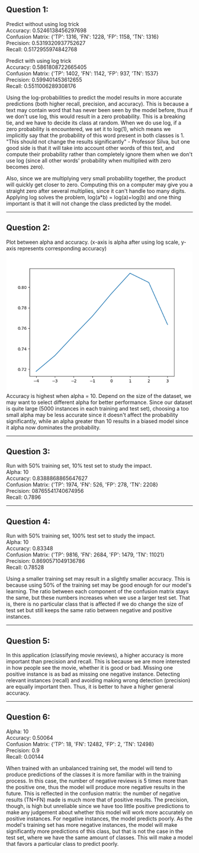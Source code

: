 
## Question 1:  
Predict without using log trick  
Accuracy:  0.5246138456297698  
Confusion Matrix:  {'TP': 1316, 'FN': 1228, 'FP': 1158, 'TN': 1316}  
Precision:  0.5319320937752627  
Recall:  0.5172955974842768  


Predict with using log trick  
Accuracy:  0.5861808722665405  
Confusion Matrix:  {'TP': 1402, 'FN': 1142, 'FP': 937, 'TN': 1537}  
Precision:  0.599401453612655  
Recall:  0.5511006289308176  

Using the log-probabilities to predict the model results in more accurate predictions (both higher recall, precision, 
and accuracy). This is because a text may contain word that has never been seen by the model before, thus if we don't
use log, this would result in a zero probability. This is a breaking tie, and we have to decide its class at random.
When we do use log, if a zero probability is encountered, we set it to log(1), which means we implicitly say that the
probability of this word present in both classes is 1. "This should not change the results significantly" - Professor
Silva, but one good side is that it will take into account other words of this text, and compute their probability rather than 
completely ignore them when we don't use log (since all other words' probability when multiplied with zero becomes zero).

Also, since we are multiplying very small probability together, the product will quickly get closer to zero. Computing 
this on a computer may give you a straight zero after several multiplies, since it can't handle too many digits.
Applying log solves the problem, log(a*b) = log(a)+log(b) and one thing important is that it will not change the class
predicted by the model.

---
## Question 2:
Plot between alpha and accuracy. (x-axis is alpha after using log scale, y-axis represents corresponding accuracy)
![img.png](img.png)  
Accuracy is highest when alpha = 10.  Depend on the size of the dataset, we may want to select different alpha for 
better performance. Since our dataset is quite large (5000 instances in each training and test set), choosing a too 
small alpha may be less accurate since it doesn't affect the probability significantly, while an alpha greater than 10 results in a biased model since it alpha now dominates the probability.


---
## Question 3:  
Run with 50% training set, 10% test set to study the impact.  
Alpha: 10  
Accuracy: 0.8388868865647627   
Confusion Matrix: {'TP': 1974, 'FN': 526, 'FP': 278, 'TN': 2208}  
Precision: 08765541740674956  
Recall: 0.7896  
___
## Question 4:
Run with 50% training set, 100% test set to study the impact.  
Alpha:  10  
Accuracy:  0.83348  
Confusion Matrix:  {'TP': 9816, 'FN': 2684, 'FP': 1479, 'TN': 11021}  
Precision:  0.8690571049136786  
Recall:  0.78528  

Using a smaller training set may result in a slightly smaller accuracy. This is because using 50% of the training set 
may be good enough for our model's learning. The ratio between each component of the confusion matrix stays the same, 
but these numbers increases when we use a larger test set. That is, there is no particular class that is affected if we 
do change the size of test set but still keeps the same ratio between negative and positive instances.

---
## Question 5:
In this application (classifying movie reviews), a higher accuracy is more important than precision and recall. This is 
because we are more interested in how people see the movie, whether it is good or bad. Missing one positive instance is 
as bad as missing one negative instance. Detecting relevant instances (recall) and avoiding making wrong detection
(precision) are equally important then. Thus, it is better to have a higher general accuracy.

---
## Question 6:
Alpha:  10  
Accuracy:  0.50064  
Confusion Matrix:  {'TP': 18, 'FN': 12482, 'FP': 2, 'TN': 12498}  
Precision:  0.9  
Recall:  0.00144  

When trained with an unbalanced training set, the model will tend to produce predictions of the classes it is more
familiar with in the training process. In this case, the number of negative reviews is 5 times more than the positive 
one, thus the model will produce more negative results in the future. This is reflected in the confusion matrix: the 
number of negative results (TN+FN) made is much more that of positive results. The precision, though, is high but
unreliable since we have too little positive predictions to make any judgement about whether this model will work more 
accurately on positive instances. For negative instances, the model predicts poorly. As the model's training set has 
more negative instances, the model will make significantly more predictions of this class, but that is not the case in 
the test set, where we have the same amount of classes. This will make a model that favors a particular class to predict 
poorly.

